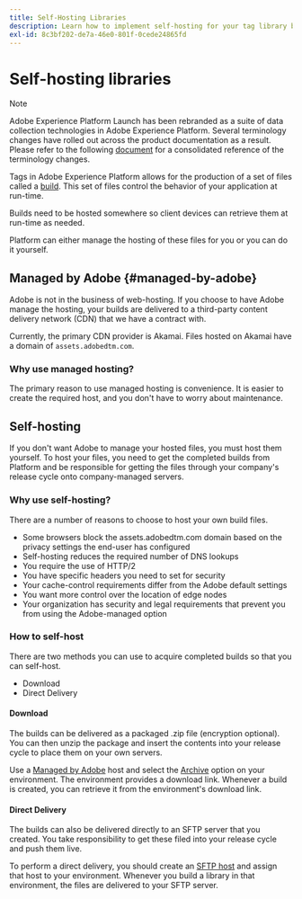 ```yaml
---
title: Self-Hosting Libraries
description: Learn how to implement self-hosting for your tag library builds in Adobe Experience Platform.
exl-id: 8c3bf202-de7a-46e0-801f-0cede24865fd
---
```

# Self-hosting libraries

>[!NOTE]
>
>Adobe Experience Platform Launch has been rebranded as a suite of data collection technologies in Adobe Experience Platform. Several terminology changes have rolled out across the product documentation as a result. Please refer to the following [document](../../../term-updates.md) for a consolidated reference of the terminology changes.

Tags in Adobe Experience Platform allows for the production of a set of files called a [build](../builds.md). This set of files control the behavior of your application at run-time. 

Builds need to be hosted somewhere so client devices can retrieve them at run-time as needed.

Platform can either manage the hosting of these files for you or you can do it yourself.

## Managed by Adobe {#managed-by-adobe}

Adobe is not in the business of web-hosting. If you choose to have Adobe manage the hosting, your builds are delivered to a third-party content delivery network (CDN) that we have a contract with.

Currently, the primary CDN provider is Akamai. Files hosted on Akamai have a domain of `assets.adobedtm.com`.

### Why use managed hosting?

The primary reason to use managed hosting is convenience. It is easier to create the required host, and you don't have to worry about maintenance.

## Self-hosting

If you don't want Adobe to manage your hosted files, you must host them yourself. To host your files, you need to get the completed builds from Platform and be responsible for getting the files through your company's release cycle onto company-managed servers.

### Why use self-hosting?

There are a number of reasons to choose to host your own build files.

* Some browsers block the assets.adobedtm.com domain based on the privacy settings the end-user has configured
* Self-hosting reduces the required number of DNS lookups
* You require the use of HTTP/2
* You have specific headers you need to set for security
* Your cache-control requirements differ from the Adobe default settings
* You want more control over the location of edge nodes
* Your organization has security and legal requirements that prevent you from using the Adobe-managed option

### How to self-host

There are two methods you can use to acquire completed builds so that you can self-host.

* Download
* Direct Delivery

#### Download

The builds can be delivered as a packaged .zip file (encryption optional). You can then unzip the package and insert the contents into your release cycle to place them on your own servers.

Use a [Managed by Adobe](self-hosting-libraries.md) host and select the [Archive](../environments.md) option on your environment. The environment provides a download link. Whenever a build is created, you can retrieve it from the environment's download link.

#### Direct Delivery

The builds can also be delivered directly to an SFTP server that you created. You take responsibility to get these filed into your release cycle and push them live.

To perform a direct delivery, you should create an [SFTP host](sftp-host.md) and assign that host to your environment. Whenever you build a library in that environment, the files are delivered to your SFTP server.
